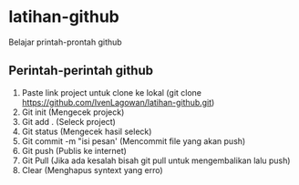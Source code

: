 # latihan-github
Belajar printah-prontah github 

## Perintah-perintah github
1. Paste link project untuk clone ke lokal (git clone https://github.com/IvenLagowan/latihan-github.git)
2. Git init (Mengecek projeck)
3. Git add . (Seleck project)
4. Git status (Mengecek hasil seleck)
5. Git commit -m "isi pesan' (Mencommit file yang akan push)
6. Git push (Publis ke internet)
7. Git Pull (Jika ada kesalah bisah git pull untuk mengembalikan lalu push)
8. Clear (Menghapus syntext yang erro)